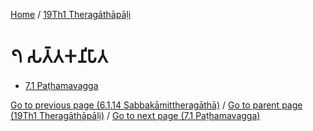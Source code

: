 
[Home](/) / [19Th1 Theragāthāpāḷi](../19Th1.md)

# 𑁭 𑀲𑀢𑁆𑀢𑀓𑀦𑀺𑀧𑀸𑀢

* [7.1 Paṭhamavagga](7/7.1.md)

[Go to previous page (6.1.14 Sabbakāmittheragāthā)](6/6.1/6.1.14.md) / [Go to parent page (19Th1 Theragāthāpāḷi)](0.md) / [Go to next page (7.1 Paṭhamavagga)](7/7.1.md)


